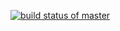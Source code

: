 [![build status of master](https://travis-ci.org/3lton007/GitHubApi567.svg?branch=master)](https://travis-ci.org/3lton007/GitHubApi567)
